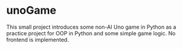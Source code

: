 # unoGame
This small project introduces some non-AI Uno game in Python as a practice project for OOP in Python and some simple game logic. No frontend is implemented.
